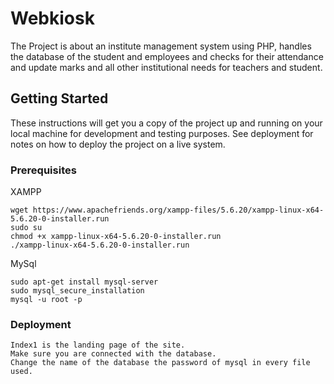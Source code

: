# Webkiosk

The Project is about an institute management system using PHP, handles the database of the student and employees and checks for their attendance and update marks and all other institutional needs for teachers and student.

## Getting Started

These instructions will get you a copy of the project up and running on your local machine for development and testing purposes. See deployment for notes on how to deploy the project on a live system.

### Prerequisites

XAMPP

```
wget https://www.apachefriends.org/xampp-files/5.6.20/xampp-linux-x64-5.6.20-0-installer.run
sudo su
chmod +x xampp-linux-x64-5.6.20-0-installer.run
./xampp-linux-x64-5.6.20-0-installer.run
```
MySql

```
sudo apt-get install mysql-server
sudo mysql_secure_installation
mysql -u root -p
```


### Deployment

```
Index1 is the landing page of the site.
Make sure you are connected with the database.
Change the name of the database the password of mysql in every file used.
```

